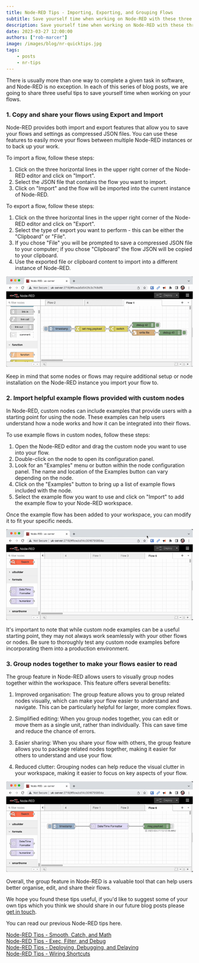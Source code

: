 ```yaml
---
title: Node-RED Tips - Importing, Exporting, and Grouping Flows
subtitle: Save yourself time when working on Node-RED with these three tips.
description: Save yourself time when working on Node-RED with these three tips.
date: 2023-03-27 12:00:00
authors: ["rob-marcer"]
image: /images/blog/nr-quicktips.jpg
tags:
    - posts 
    - nr-tips
---
```


There is usually more than one way to complete a given task in software, and Node-RED is no exception. In each of this series of blog posts, we are going to share three useful tips to save yourself time when working on your flows.
<!--more-->

### 1. Copy and share your flows using Export and Import

Node-RED provides both import and export features that allow you to save your flows and settings as compressed JSON files. You can use these features to easily move your flows between multiple Node-RED instances or to back up your work.

To import a flow, follow these steps:

1. Click on the three horizontal lines in the upper right corner of the Node-RED editor and click on "Import".
2. Select the JSON file that contains the flow you want to import.
3. Click on "Import" and the flow will be imported into the current instance of Node-RED.

To export a flow, follow these steps:

1. Click on the three horizontal lines in the upper right corner of the Node-RED editor and click on "Export".
2. Select the type of export you want to perform - this can be either the "Clipboard" or "File".
3. If you chose "File" you will be prompted to save a compressed JSON file to your computer; if you chose "Clipboard" the flow JSON will be copied to your clipboard.
4. Use the exported file or clipboard content to import into a different instance of Node-RED.

![Import and export your flows](./images/import-export.gif "Import and export your flows")

Keep in mind that some nodes or flows may require additional setup or node installation on the Node-RED instance you import your flow to.

### 2. Import helpful example flows provided with custom nodes

In Node-RED, custom nodes can include examples that provide users with a starting point for using the node. These examples can help users understand how a node works and how it can be integrated into their flows. 

To use example flows in custom nodes, follow these steps:

1. Open the Node-RED editor and drag the custom node you want to use into your flow.
2. Double-click on the node to open its configuration panel.
3. Look for an "Examples" menu or button within the node configuration panel. The name and location of the Examples button can vary depending on the node.
4. Click on the "Examples" button to bring up a list of example flows included with the node.
5. Select the example flow you want to use and click on "Import" to add the example flow to your Node-RED workspace.

Once the example flow has been added to your workspace, you can modify it to fit your specific needs.

![Using the example flow included in the moment node](./images/example.gif "Using the example flow included in the moment node")

It's important to note that while custom node examples can be a useful starting point, they may not always work seamlessly with your other flows or nodes. Be sure to thoroughly test any custom node examples before incorporating them into a production environment.

### 3. Group nodes together to make your flows easier to read

The group feature in Node-RED allows users to visually group nodes together within the workspace. This feature offers several benefits:

1. Improved organisation: The group feature allows you to group related nodes visually, which can make your flow easier to understand and navigate. This can be particularly helpful for larger, more complex flows.

2. Simplified editing: When you group nodes together, you can edit or move them as a single unit, rather than individually. This can save time and reduce the chance of errors.

3. Easier sharing: When you share your flow with others, the group feature allows you to package related nodes together, making it easier for others to understand and use your flow.

4. Reduced clutter: Grouping nodes can help reduce the visual clutter in your workspace, making it easier to focus on key aspects of your flow.

![Grouping your nodes to make them easier to read](./images/groups.gif "Grouping your nodes to make them easier to read")

Overall, the group feature in Node-RED is a valuable tool that can help users better organise, edit, and share their flows.

We hope you found these tips useful, if you'd like to suggest some of your own tips which you think we should share in our future blog posts please [get in touch](mailto:contact@flowforge.com).

You can read our previous Node-RED tips here.

[Node-RED Tips - Smooth, Catch, and Math](/blog/2023/03/3-quick-node-red-tips-4/)\
[Node-RED Tips - Exec, Filter, and Debug](/blog/2023/03/3-quick-node-red-tips-3/)\
[Node-RED Tips - Deploying, Debugging, and Delaying](/blog/2023/02/3-quick-node-red-tips-2/)\
[Node-RED Tips - Wiring Shortcuts
](/blog/2023/02/3-quick-node-red-tips-1/)

